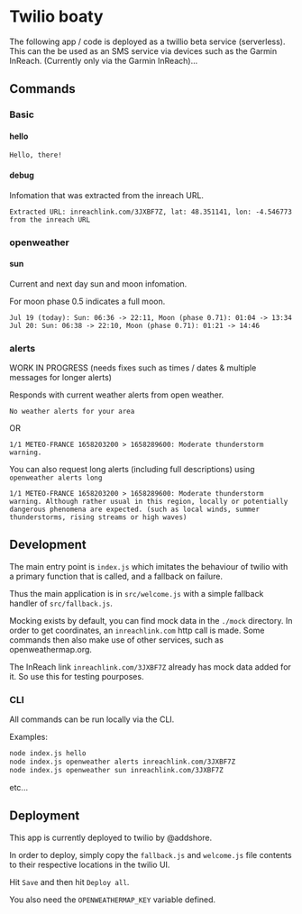 # Twilio boaty

The following app / code is deployed as a twillio beta service (serverless).
This can the be used as an SMS service via devices such as the Garmin InReach. (Currently only via the Garmin InReach)...

## Commands

### Basic

#### hello

```
Hello, there!
```

#### debug

Infomation that was extracted from the inreach URL.

```
Extracted URL: inreachlink.com/3JXBF7Z, lat: 48.351141, lon: -4.546773 from the inreach URL
```

### openweather

#### sun

Current and next day sun and moon infomation.

For moon phase 0.5 indicates a full moon.

```
Jul 19 (today): Sun: 06:36 -> 22:11, Moon (phase 0.71): 01:04 -> 13:34
Jul 20: Sun: 06:38 -> 22:10, Moon (phase 0.71): 01:21 -> 14:46
```

### alerts

WORK IN PROGRESS (needs fixes such as times / dates & multiple messages for longer alerts)

Responds with current weather alerts from open weather.

```
No weather alerts for your area
```

OR

```
1/1 METEO-FRANCE 1658203200 > 1658289600: Moderate thunderstorm warning.
```

You can also request long alerts (including full descriptions) using `openweather alerts long`

```
1/1 METEO-FRANCE 1658203200 > 1658289600: Moderate thunderstorm warning. Although rather usual in this region, locally or potentially dangerous phenomena are expected. (such as local winds, summer thunderstorms, rising streams or high waves)
```

## Development

The main entry point is `index.js` which imitates the behaviour of twilio with a primary function that is called, and a fallback on failure.

Thus the main application is in `src/welcome.js` with a simple fallback handler of `src/fallback.js`.

Mocking exists by default, you can find mock data in the `./mock` directory.
In order to get coordinates, an `inreachlink.com` http call is made.
Some commands then also make use of other services, such as openweathermap.org.

The InReach link `inreachlink.com/3JXBF7Z` already has mock data added for it.
So use this for testing pourposes.

### CLI

All commands can be run locally via the CLI.

Examples:

```sh
node index.js hello
node index.js openweather alerts inreachlink.com/3JXBF7Z
node index.js openweather sun inreachlink.com/3JXBF7Z
```

etc...

## Deployment

This app is currently deployed to twilio by @addshore.

In order to deploy, simply copy the `fallback.js` and `welcome.js` file contents to their respective locations in the twilio UI.

Hit `Save` and then hit `Deploy all`.

You also need the `OPENWEATHERMAP_KEY` variable defined.